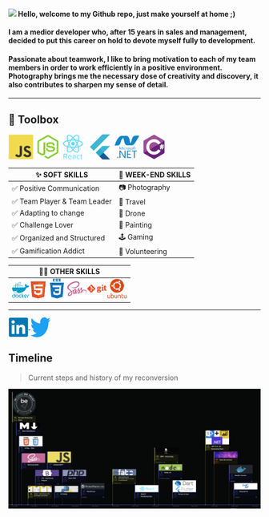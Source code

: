 



####  <img src="https://raw.githubusercontent.com/MartinHeinz/MartinHeinz/master/wave.gif" width="30px"> Hello, welcome to my Github repo, just make yourself at home ;) 
####  I am a medior developer who, after 15 years in sales and management, decided to put this career on hold to devote myself fully to development. 
####  Passionate about teamwork, I like to bring motivation to each of my team members in order to work efficiently in a positive environment. Photography brings me the necessary dose of creativity and discovery, it also contributes to sharpen my sense of detail. 

---

## 🧰 Toolbox

<img src="https://github.com/devicons/devicon/blob/master/icons/javascript/javascript-original.svg" alt="JavaScript" width="50" height="50"/> <img src="https://github.com/devicons/devicon/blob/master/icons/nodejs/nodejs-original.svg" alt="NodeJS" width="50" height="50"/><img src="https://github.com/devicons/devicon/blob/master/icons/react/react-original-wordmark.svg" alt="React" width="50" height="50"/>
<img src="https://github.com/devicons/devicon/blob/master/icons/flutter/flutter-original.svg" alt="Flutter" width="50" height="50"/> 
<img src="https://github.com/devicons/devicon/blob/master/icons/dot-net/dot-net-plain-wordmark.svg" alt="dotNet" width="50" height="50"/> 
<img src="https://github.com/devicons/devicon/blob/master/icons/csharp/csharp-original.svg" alt="CSharp" width="50" height="50"/>



|  :sparkles: SOFT SKILLS                        |  :deciduous_tree: WEEK-END SKILLS |
|------------------------------------------------|-----------------------------------|
| :white_check_mark: Positive Communication      | :camera: Photography              |
| :white_check_mark: Team Player & Team Leader   | :sunrise_over_mountains: Travel   |
| :white_check_mark: Adapting to change          | :helicopter: Drone                |
| :white_check_mark: Challenge Lover             | :art: Painting                    |
| :white_check_mark: Organized and Structured    | :joystick: Gaming                 |
| :white_check_mark: Gamification Addict         | :open_hands: Volunteering         |

| :man_technologist: OTHER SKILLS                         |                        
|---------------------------------------------------------|
| <img src="https://github.com/devicons/devicon/blob/master/icons/docker/docker-plain-wordmark.svg" alt="Docker" width="35" height="35"/><img src="https://github.com/devicons/devicon/blob/master/icons/html5/html5-original.svg" alt="HTML" width="35" height="35"/><img src="https://github.com/devicons/devicon/blob/master/icons/css3/css3-plain-wordmark.svg" alt="CSS" width="40" height="40"/><img src="https://github.com/devicons/devicon/blob/master/icons/sass/sass-original.svg" alt="CSS" width="40" height="40"/><img src="https://github.com/devicons/devicon/blob/master/icons/git/git-plain-wordmark.svg" alt="CSS" width="40" height="40"/><img src="https://github.com/devicons/devicon/blob/master/icons/ubuntu/ubuntu-plain-wordmark.svg" alt="CSS" width="40" height="40"/>|        

---

<a href="https://linkedin.com/in/nicolas-denoel">
  <img align="center" src="https://github.com/devicons/devicon/blob/master/icons/linkedin/linkedin-original.svg" alt="linkedin.com/in/nicolas-denoel" width="40" height="40" />
</a>  <a href="https://twitter.com/nicode_io">
  <img align="center" src="https://github.com/devicons/devicon/blob/master/icons/twitter/twitter-original.svg" alt="twitter.com/inicode_io" width="40" height="40" />
</a>  

## Timeline

> Current steps and history of my reconversion

<a href="https://timelines.gitkraken.com/timeline/2e12cc334eb0406b84bf7a6339e666c4?range=2020-06-02_2021-09-08">
    <img src="./images/Timeline.png" alt="Timeline">
</a>

